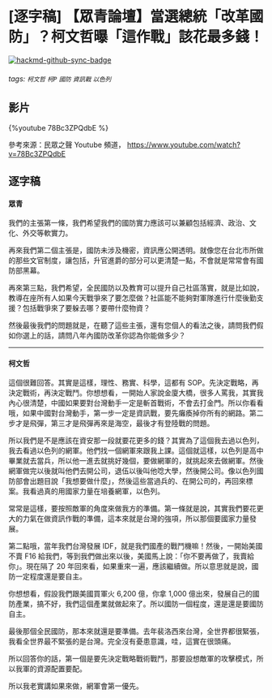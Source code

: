 # [逐字稿] 【眾青論壇】當選總統「改革國防」？柯文哲曝「這作戰」該花最多錢！

[![hackmd-github-sync-badge](https://hackmd.io/-3kgVM6sQoywbEGlnKOkMg/badge)](https://hackmd.io/-3kgVM6sQoywbEGlnKOkMg)


###### tags: `柯文哲` `柯P` `國防` `資訊戰` `以色列`

## 影片

{%youtube 78Bc3ZPQdbE %}

參考來源：民眾之聲 Youtube 頻道， https://www.youtube.com/watch?v=78Bc3ZPQdbE


## 逐字稿

#### 眾青

我們的主張第一條，我們希望我們的國防實力應該可以兼顧包括經濟、政治、文化、外交等軟實力。

再來我們第二個主張是，國防未涉及機密，資訊應公開透明。就像您在台北市所做的那些文官制度，讓包括，升官進爵的部分可以更清楚一點，不會就是常常會有國防部黑幕。

再來第三點，我們希望，全民國防以及教育可以提升自己社區落實，就是比如說，教導在座所有人如果今天戰爭來了要怎麼做？社區能不能夠對軍隊進行什麼後勤支援？包括戰爭來了要躲去哪？要帶什麼物資？

然後最後我們的問題就是，在聽了這些主張，還有您個人的看法之後，請問我們假如你選上的話，請問八年內國防改革你認為你能做多少？

---

#### 柯文哲

這個很難回答。其實是這樣，理性、務實、科學，這都有 SOP。先決定戰略，再決定戰術，再決定戰鬥。你想想看，一開始人家說金廈大橋，很多人罵我，其實我內心很清楚，中國如果要對台灣動手一定是斬首戰術，不會去打金門。所以你看看哦，如果中國對台灣動手，第一步一定是資訊戰，要先癱瘓掉你所有的網路。第二步才是飛彈，第三才是飛彈再來是海空，最後才有登陸戰的問題。

所以我們是不是應該在資安那一段就要花更多的錢？其實為了這個我去過以色列，我去看過以色列的網軍。他們找一個網軍來跟我上課。這個就這樣，以色列是高中畢業就去當兵，所以他一進去就挑好幾個，要做網軍的，就挑起來去做網軍。然後網軍做完以後就叫他們去開公司，退伍以後叫他唸大學，然後開公司。像以色列國防部會出題目說「我想要做什麼」，然後這些當過兵的、在開公司的，再回來標案。我看過真的用國家力量在培養網軍，以色列。

常常是這樣，要按照敵軍的角度來做我方的準備。第一條就是說，其實我們要花更大的力氣在做資訊作戰的準備，這本來就是台灣的強項，所以那個要國家力量發展。

第二點哦，當年我們台灣發展 IDF，就是我們國產的戰鬥機嘛！然後，一開始美國不賣 F16 給我們，等到我們做出來以後，美國馬上說：「你不要再做了，我賣給你」。現在隔了 20 年回來看，如果重來一遍，應該繼續做。所以意思就是說，國防一定程度還是要自主。

你想想看，假設我們跟美國買軍火 6,200 億，你拿 1,000 億出來，發展自己的國防產業，搞不好，我們這個產業就做起來了。所以國防一個程度，還是還是要國防自主。

最後那個全民國防，那本來就還是要準備。去年裴洛西來台灣，全世界都很緊張，我看全世界最不緊張的是台灣。完全沒有憂患意識，哇，這實在很頭痛。

所以回答你的話，第一個是要先決定戰略戰術戰鬥，那要設想敵軍的攻擊模式，所以我軍的資源配置要配。

所以我老實講如果來做，網軍會第一優先。
